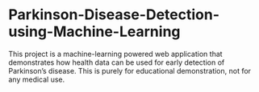 # Parkinson-Disease-Detection-using-Machine-Learning
This project is a machine-learning powered web application that demonstrates how health data can be used for early detection of Parkinson’s disease. This is purely for educational demonstration, not for any medical use.
